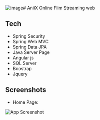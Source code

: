 ![image](https://github.com/Whitechan2077/AniiX/assets/68390535/a4a7e4f5-a5bf-4fd4-9d84-2dc3ef685153)# AniiX
Online Flim Streaming web 



## Tech

- Spring Security
- Spring Web MVC
- Spring Data JPA
- Java Server Page
- Angular js
- SQL Server
- Boostrap 
- Jquery


## Screenshots
- Home Page:
  
![App Screenshot](https://cdn.discordapp.com/attachments/1037422036785561620/1197224963741061302/screencapture-localhost-8080-2024-01-18-00_04_03.png?ex=65ba7da2&is=65a808a2&hm=3daa3f74da1c4f3cfd8ee95634b4ff03b6804f5348ba4f5eb1622c8e1984f2b8&)

